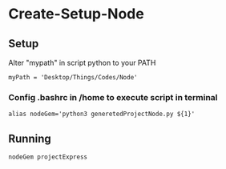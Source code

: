 # Create-Setup-Node

## Setup

Alter "mypath" in script python to your PATH 

```
myPath = 'Desktop/Things/Codes/Node'
```

### Config .bashrc in /home to execute script in terminal

```
alias nodeGem='python3 generetedProjectNode.py ${1}'
```

## Running
```
nodeGem projectExpress
```
